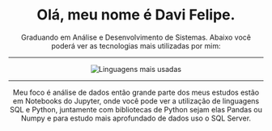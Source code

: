<h1 align="center">Olá, meu nome é Davi Felipe.</h1>
<p align="center">
  Graduando em Análise e Desenvolvimento de Sistemas. Abaixo você poderá ver as tecnologias mais utilizadas por mim:
</p>

---

<div align="center">
  <img src="https://github-readme-stats.vercel.app/api/top-langs/?username=davifelipe00&layout=compact&theme=radical" alt="Linguagens mais usadas">
</div>

---

<p align="center">
  Meu foco é análise de dados então grande parte dos meus estudos estão em Notebooks do Jupyter, onde você pode ver a utilização de linguagens SQL e Python, juntamente com bibliotecas de Python sejam elas Pandas ou Numpy e para estudo mais aprofundado de dados uso o SQL Server.
</p>
